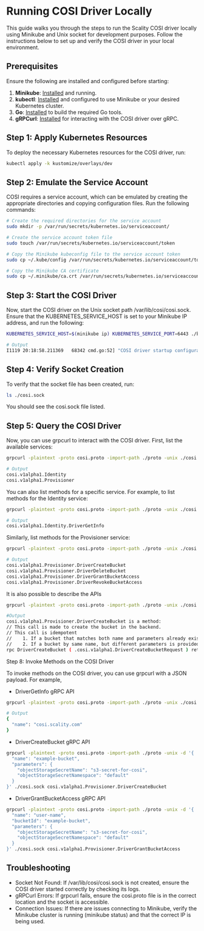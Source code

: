 # Running COSI Driver Locally

This guide walks you through the steps to run the Scality COSI driver locally using Minikube and Unix socket for development purposes. Follow the instructions below to set up and verify the COSI driver in your local environment.

## Prerequisites

Ensure the following are installed and configured before starting:

1. **Minikube**: [Installed](https://minikube.sigs.k8s.io/docs/start/) and running.
2. **kubectl**: [Installed](https://kubernetes.io/docs/tasks/tools/) and configured to use Minikube or your desired Kubernetes cluster.
3. **Go**: [Installed](https://golang.org/doc/install) to build the required Go tools.
4. **gRPCurl**: [Installed](https://github.com/fullstorydev/grpcurl#installation) for interacting with the COSI driver over gRPC.

## Step 1: Apply Kubernetes Resources

To deploy the necessary Kubernetes resources for the COSI driver, run:

```bash
kubectl apply -k kustomize/overlays/dev
```

## Step 2: Emulate the Service Account

COSI requires a service account, which can be emulated by creating the appropriate directories and copying configuration files. Run the following commands:

```sh
# Create the required directories for the service account
sudo mkdir -p /var/run/secrets/kubernetes.io/serviceaccount/

# Create the service account token file
sudo touch /var/run/secrets/kubernetes.io/serviceaccount/token

# Copy the Minikube kubeconfig file to the service account token
sudo cp ~/.kube/config /var/run/secrets/kubernetes.io/serviceaccount/token

# Copy the Minikube CA certificate
sudo cp ~/.minikube/ca.crt /var/run/secrets/kubernetes.io/serviceaccount/
```

## Step 3: Start the COSI Driver

Now, start the COSI driver on the Unix socket path /var/lib/cosi/cosi.sock. Ensure that the KUBERNETES_SERVICE_HOST is set to your Minikube IP address, and run the following:

```sh
KUBERNETES_SERVICE_HOST=$(minikube ip) KUBERNETES_SERVICE_PORT=6443 ./bin/scality-cosi-driver --driver-address unix://$(pwd)/cosi.sock

# Output
I1119 20:18:58.211369   68342 cmd.go:52] "COSI driver startup configuration" driverAddress="unix:///path/to/cosi.sock" driverPrefix="cosi"
```

## Step 4: Verify Socket Creation

To verify that the socket file has been created, run:

```sh
ls ./cosi.sock
```

You should see the cosi.sock file listed.

## Step 5: Query the COSI Driver

Now, you can use grpcurl to interact with the COSI driver. First, list the available services:

```sh
grpcurl -plaintext -proto cosi.proto -import-path ./proto -unix ./cosi.sock list

# Output
cosi.v1alpha1.Identity
cosi.v1alpha1.Provisioner
```

You can also list methods for a specific service. For example, to list methods for the Identity service:

```sh
grpcurl -plaintext -proto cosi.proto -import-path ./proto -unix ./cosi.sock list cosi.v1alpha1.Identity

# Output
cosi.v1alpha1.Identity.DriverGetInfo
```

Similarly, list methods for the Provisioner service:

```sh
grpcurl -plaintext -proto cosi.proto -import-path ./proto -unix ./cosi.sock list cosi.v1alpha1.Provisioner

# Output
cosi.v1alpha1.Provisioner.DriverCreateBucket
cosi.v1alpha1.Provisioner.DriverDeleteBucket
cosi.v1alpha1.Provisioner.DriverGrantBucketAccess
cosi.v1alpha1.Provisioner.DriverRevokeBucketAccess
```

It is also possible to describe the APIs

```sh
grpcurl -plaintext -proto cosi.proto -import-path ./proto -unix ./cosi.sock describe cosi.v1alpha1.Provisioner.DriverCreateBucket

#Output
cosi.v1alpha1.Provisioner.DriverCreateBucket is a method:
// This call is made to create the bucket in the backend.
// This call is idempotent
//    1. If a bucket that matches both name and parameters already exists, then OK (success) must be returned.
//    2. If a bucket by same name, but different parameters is provided, then the appropriate error code ALREADY_EXISTS must be returned.
rpc DriverCreateBucket ( .cosi.v1alpha1.DriverCreateBucketRequest ) returns ( .cosi.v1alpha1.DriverCreateBucketResponse );
```

Step 8: Invoke Methods on the COSI Driver

To invoke methods on the COSI driver, you can use grpcurl with a JSON payload. For example,

- DriverGetInfo gRPC API

```sh
grpcurl -plaintext -proto cosi.proto -import-path ./proto -unix ./cosi.sock cosi.v1alpha1.Identity.DriverGetInfo

# Output
{
  "name": "cosi.scality.com"
}
```

- DriverCreateBucket gRPC API

```sh
grpcurl -plaintext -proto cosi.proto -import-path ./proto -unix -d '{
  "name": "example-bucket",
  "parameters": {
    "objectStorageSecretName": "s3-secret-for-cosi",
    "objectStorageSecretNamespace": "default"
  }
}' ./cosi.sock cosi.v1alpha1.Provisioner.DriverCreateBucket
```

- DriverGrantBucketAccess gRPC API

```sh
grpcurl -plaintext -proto cosi.proto -import-path ./proto -unix -d '{
  "name": "user-name",
  "bucketId": "example-bucket",
  "parameters": {
    "objectStorageSecretName": "s3-secret-for-cosi",
    "objectStorageSecretNamespace": "default"
  }
}' ./cosi.sock cosi.v1alpha1.Provisioner.DriverGrantBucketAccess
```

## Troubleshooting

- Socket Not Found: If /var/lib/cosi/cosi.sock is not created, ensure the COSI driver started correctly by checking its logs.
- gRPCurl Errors: If grpcurl fails, ensure the cosi.proto file is in the correct location and the socket is accessible.
- Connection Issues: If there are issues connecting to Minikube, verify the Minikube cluster is running (minikube status) and that the correct IP is being used.
